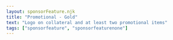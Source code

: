 ```yaml
---
layout: sponsorFeature.njk
title: "Promotional - Gold"
text: "Logo on collateral and at least two promotional items"
tags: ["sponsorfeature", "sponsorfeaturenone"]
---
```

